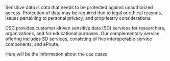 Sensitive data is data that needs to be protected against unauthorized access. Protection of data may be required due to legal or ethical reasons, issues pertaining to personal privacy, and proprietary considerations.

CSC provides customer-driven sensitive data (SD) services for researchers, organizations, and for educational purposes. Our complementary service offering includes SD services, consisting of five interoperable service components, and ePouta.

Here will be the information about the use cases